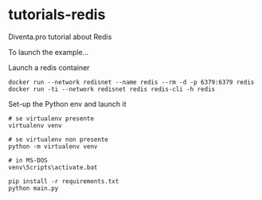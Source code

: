 # tutorials-redis
Diventa.pro tutorial about Redis

To launch the example...

Launch a redis container

	docker run --network redisnet --name redis --rm -d -p 6379:6379 redis
	docker run -ti --network redisnet redis redis-cli -h redis
	
Set-up the Python env and launch it

	# se virtualenv presente
    virtualenv venv
	
	# se virtualenv non presente
	python -m virtualenv venv
	
	# in MS-DOS
    venv\Scripts\activate.bat
	
    pip install -r requirements.txt
    python main.py